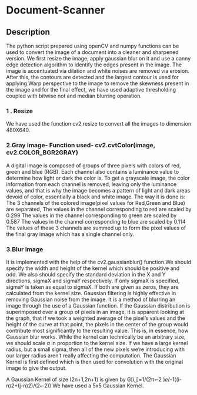 # Document-Scanner

## Description

The python script prepared using openCV and numpy functions can be used to convert the image of a document into a cleaner and sharpened version.
We first resize the image, apply gaussian blur on it and use a canny edge detection algorithm to identify the edges present in the image. The image is accentuated via dilation and white noises are removed via erosion. After this, the contours are detected and the largest contour is used for applying Warp perspective to the image to remove the skewness present in the image and for the final effect, we have used adaptive thresholding coupled with bitwise not and median blurring operation.

### 1 . Resize
We have used the function cv2.resize to convert all the images to dimension 480X640.

### 2.Gray image- Function used- cv2.cvtColor(image, cv2.COLOR_BGR2GRAY)
A digital image is composed of groups of three pixels with colors of red, green and blue (RGB). Each channel also contains a luminance value to determine how light or dark the color is. To get a grayscale image, the color information from each channel is removed, leaving only the luminance values, and that is why the image becomes a pattern of light and dark areas devoid of color, essentially a black and white image. 
The way it is done is: The 3 channels of the colored image(pixel values for Red,Green and Blue) are separated, 
The values in the channel corresponding to red are scaled by 0.299
The values in the channel corresponding to green are scaled by 0.587
The values in the channel corresponding to blue are scaled by 0.114
The values of these 3 channels are summed up to form the pixel values of the final gray image which has a single channel only.

### 3.Blur image
It is implemented with the help of the cv2.gaussianblur() function.We should specify the width and height of the kernel which should be positive and odd. We also should specify the standard deviation in the X and Y directions, sigmaX and sigmaY respectively. If only sigmaX is specified, sigmaY is taken as equal to sigmaX. If both are given as zeros, they are calculated from the kernel size. Gaussian filtering is highly effective in removing Gaussian noise from the image.
It is a method of blurring an image through the use of a Gaussian function. 
If the Gaussian distribution is superimposed over a group of pixels in an image, it is apparent looking at the graph, that if we took a weighted average of the pixel’s values and the height of the curve at that point, the pixels in the center of the group would contribute most significantly to the resulting value. This is, in essence, how Gaussian blur works. While the kernel can technically be an arbitrary size, we should scale σ in proportion to the kernel size. If we have a large kernel radius, but a small sigma, then all of the new pixels we’re introducing with our larger radius aren’t really affecting the computation.
The Gaussian Kernel is first defined which is then used for convolution with the original image to give the output.

A Gaussian Kernel of size (2n+1,2n+1) is given by 
G[i,j]=1/(2π↽2  )*e(-1*((i-n)2+(j-n)2)/(2↽2))
We have used a 5x5 Gaussian Kernel.




